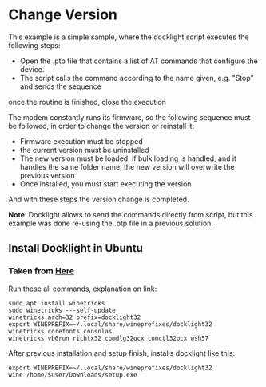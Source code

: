 # Change Version

This example is a simple sample, where the docklight script executes the following steps:

* Open the .ptp file that contains a list of AT commands that configure the device.
* The script calls the command according to the name given, e.g. "Stop" and sends the sequence
  
once the routine is finished, close the execution

The modem constantly runs its firmware, so the following sequence must be followed, in order to change the version or reinstall it:

* Firmware execution must be stopped
* the current version must be uninstalled
* The new version must be loaded, if bulk loading is handled, and it handles the same folder name, the new version will overwrite the previous version
* Once installed, you must start executing the version

And with these steps the version change is completed.

**Note**: Docklight allows to send the commands directly from script, but this example was done re-using the .ptp file in a previous solution.

## Install Docklight in Ubuntu

### Taken from [Here](https://docklightnews.blogspot.com/2021/03/docklight-on-linux.html)

Run these all commands, explanation on link:
```
sudo apt install winetricks
sudo winetricks ---self-update
winetricks arch=32 prefix=docklight32
export WINEPREFIX=~/.local/share/wineprefixes/docklight32
winetricks corefonts consolas
winetricks vb6run richtx32 comdlg32ocx comctl32ocx wsh57
```
After previous installation and setup finish, installs docklight like this:
```
export WINEPREFIX=~/.local/share/wineprefixes/docklight32
wine /home/$user/Downloads/setup.exe
```
